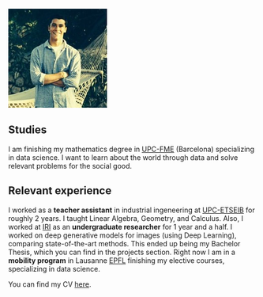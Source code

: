 ![profile](images/profile.jpeg) 

## Studies

I am finishing my mathematics degree in [UPC-FME](https://fme.upc.edu/es) (Barcelona) specializing in data science. I want to learn about the world through data and solve relevant problems for the social good.

## Relevant experience

I worked as a **teacher assistant** in industrial ingeneering at [UPC-ETSEIB](https://etseib.upc.edu/ca) for roughly 2 years. I taught Linear Algebra, Geometry, and Calculus. Also, I worked at [IRI](https://www.iri.upc.edu/) as an **undergraduate researcher** for 1 year and a half. I worked on deep generative models for images (using Deep Learning), comparing state-of-the-art methods. This ended up being my Bachelor Thesis, which you can find in the projects section. Right now I am in a **mobility program** in Lausanne [EPFL](https://www.epfl.ch/en/) finishing my elective courses, specializing in data science.

You can find my CV [here](https://VictorSP17.github.io/website/documents/CV.pdf).
